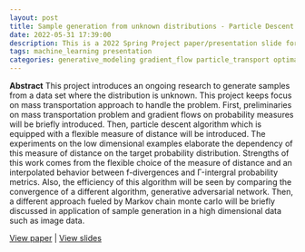 ```yaml
---
layout: post
title: Sample generation from unknown distributions - Particle Descent Algorithm induced by (f, Γ)-gradient flow
date: 2022-05-31 17:39:00
description: This is a 2022 Spring Project paper/presentation slide for the Stochastic processes class.
tags: machine_learning presentation
categories: generative_modeling gradient_flow particle_transport optimal_transport class_project machine_learning
---
```


**Abstract**
This project introduces an ongoing research to generate samples from a data set where the distribution is unknown. This project keeps focus on mass transportation approach to handle the problem. First, preliminaries on mass transportation problem and gradient flows on probability measures will be briefly introduced. Then, particle descent algorithm which is equipped with a flexible measure of distance will be introduced. The experiments on the low dimensional examples elaborate the dependency of this measure of distance on the target probability distribution. Strengths of this work comes from the flexible choice of the measure of distance and an interpolated behavior between f-divergences and Γ-intergral probability metrics. Also, the efficiency of this algorithm will be seen by comparing the convergence of a different algorithm, generative adversarial network. Then, a different approach fueled by Markov chain monte carlo will be briefly discussed in application of sample generation in a high dimensional data such as image data.

[View paper](../../../assets/pdf/hyemin_gu_2022s_m697u_project_report.pdf) \| [View slides](../../../assets/pdf/hyemin_gu_2022s_math697u_project_presentation.pdf) 

